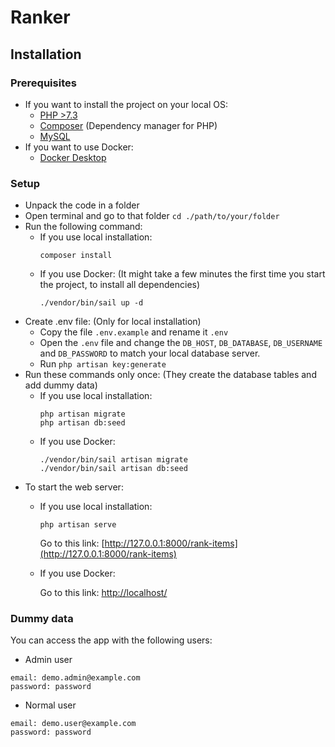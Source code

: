 # Ranker

## Installation

### Prerequisites

- If you want to install the project on your local OS:
    - [PHP >7.3](https://www.php.net/)
    - [Composer](https://getcomposer.org/download/) (Dependency manager for PHP)
    - [MySQL](https://dev.mysql.com/downloads/)
- If you want to use Docker:
    - [Docker Desktop](https://www.docker.com/products/docker-desktop)

### Setup

- Unpack the code in a folder
- Open terminal and go to that folder `cd ./path/to/your/folder`
- Run the following command:
    - If you use local installation:
      ```
      composer install
      ```
    - If you use Docker: (It might take a few minutes the first time you start the project, to install all dependencies) 
      ```
      ./vendor/bin/sail up -d
      ```
- Create .env file: (Only for local installation)
    - Copy the file `.env.example` and rename it `.env`
    - Open the `.env` file and change the `DB_HOST`, `DB_DATABASE`, `DB_USERNAME` and `DB_PASSWORD` to match your local database server.
    - Run `php artisan key:generate`
- Run these commands only once: (They create the database tables and add dummy data)
    - If you use local installation:
      ```
      php artisan migrate
      php artisan db:seed
      ```
    - If you use Docker:
      ```
      ./vendor/bin/sail artisan migrate
      ./vendor/bin/sail artisan db:seed
      ```
- To start the web server:
    - If you use local installation:
      ```
      php artisan serve
      ```
      Go to this link: [http://127.0.0.1:8000/rank-items](http://127.0.0.1:8000/rank-items)
    - If you use Docker:
      
      Go to this link: [http://localhost/](http://localhost/)


### Dummy data

You can access the app with the following users:
- Admin user
```
email: demo.admin@example.com
password: password
```
- Normal user
```
email: demo.user@example.com
password: password
```

